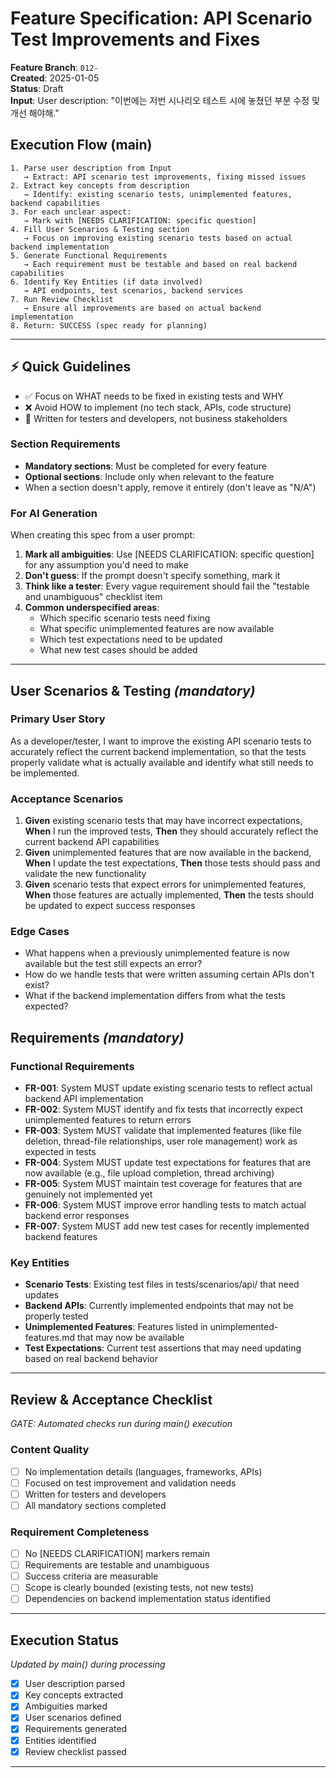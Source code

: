 # Feature Specification: API Scenario Test Improvements and Fixes

**Feature Branch**: `012-`  
**Created**: 2025-01-05  
**Status**: Draft  
**Input**: User description: "이번에는 저번 시나리오 테스트 시에 놓쳤던 부분 수정 및 개선 해야해."

## Execution Flow (main)

```
1. Parse user description from Input
   → Extract: API scenario test improvements, fixing missed issues
2. Extract key concepts from description
   → Identify: existing scenario tests, unimplemented features, backend capabilities
3. For each unclear aspect:
   → Mark with [NEEDS CLARIFICATION: specific question]
4. Fill User Scenarios & Testing section
   → Focus on improving existing scenario tests based on actual backend implementation
5. Generate Functional Requirements
   → Each requirement must be testable and based on real backend capabilities
6. Identify Key Entities (if data involved)
   → API endpoints, test scenarios, backend services
7. Run Review Checklist
   → Ensure all improvements are based on actual backend implementation
8. Return: SUCCESS (spec ready for planning)
```

---

## ⚡ Quick Guidelines

- ✅ Focus on WHAT needs to be fixed in existing tests and WHY
- ❌ Avoid HOW to implement (no tech stack, APIs, code structure)
- 👥 Written for testers and developers, not business stakeholders

### Section Requirements

- **Mandatory sections**: Must be completed for every feature
- **Optional sections**: Include only when relevant to the feature
- When a section doesn't apply, remove it entirely (don't leave as "N/A")

### For AI Generation

When creating this spec from a user prompt:

1. **Mark all ambiguities**: Use [NEEDS CLARIFICATION: specific question] for any assumption you'd need to make
2. **Don't guess**: If the prompt doesn't specify something, mark it
3. **Think like a tester**: Every vague requirement should fail the "testable and unambiguous" checklist item
4. **Common underspecified areas**:
   - Which specific scenario tests need fixing
   - What specific unimplemented features are now available
   - Which test expectations need to be updated
   - What new test cases should be added

---

## User Scenarios & Testing _(mandatory)_

### Primary User Story

As a developer/tester, I want to improve the existing API scenario tests to accurately reflect the current backend implementation, so that the tests properly validate what is actually available and identify what still needs to be implemented.

### Acceptance Scenarios

1. **Given** existing scenario tests that may have incorrect expectations, **When** I run the improved tests, **Then** they should accurately reflect the current backend API capabilities
2. **Given** unimplemented features that are now available in the backend, **When** I update the test expectations, **Then** those tests should pass and validate the new functionality
3. **Given** scenario tests that expect errors for unimplemented features, **When** those features are actually implemented, **Then** the tests should be updated to expect success responses

### Edge Cases

- What happens when a previously unimplemented feature is now available but the test still expects an error?
- How do we handle tests that were written assuming certain APIs don't exist?
- What if the backend implementation differs from what the tests expected?

## Requirements _(mandatory)_

### Functional Requirements

- **FR-001**: System MUST update existing scenario tests to reflect actual backend API implementation
- **FR-002**: System MUST identify and fix tests that incorrectly expect unimplemented features to return errors
- **FR-003**: System MUST validate that implemented features (like file deletion, thread-file relationships, user role management) work as expected in tests
- **FR-004**: System MUST update test expectations for features that are now available (e.g., file upload completion, thread archiving)
- **FR-005**: System MUST maintain test coverage for features that are genuinely not implemented yet
- **FR-006**: System MUST improve error handling tests to match actual backend error responses
- **FR-007**: System MUST add new test cases for recently implemented backend features

### Key Entities

- **Scenario Tests**: Existing test files in tests/scenarios/api/ that need updates
- **Backend APIs**: Currently implemented endpoints that may not be properly tested
- **Unimplemented Features**: Features listed in unimplemented-features.md that may now be available
- **Test Expectations**: Current test assertions that may need updating based on real backend behavior

---

## Review & Acceptance Checklist

_GATE: Automated checks run during main() execution_

### Content Quality

- [ ] No implementation details (languages, frameworks, APIs)
- [ ] Focused on test improvement and validation needs
- [ ] Written for testers and developers
- [ ] All mandatory sections completed

### Requirement Completeness

- [ ] No [NEEDS CLARIFICATION] markers remain
- [ ] Requirements are testable and unambiguous
- [ ] Success criteria are measurable
- [ ] Scope is clearly bounded (existing tests, not new tests)
- [ ] Dependencies on backend implementation status identified

---

## Execution Status

_Updated by main() during processing_

- [x] User description parsed
- [x] Key concepts extracted
- [x] Ambiguities marked
- [x] User scenarios defined
- [x] Requirements generated
- [x] Entities identified
- [x] Review checklist passed

---
